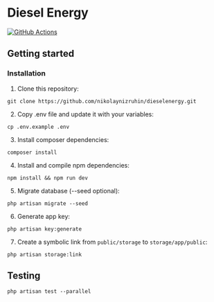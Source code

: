 # Diesel Energy

[![GitHub Actions](https://github.com/nikolaynizruhin/dieselenergy/workflows/Laravel/badge.svg)](https://github.com/nikolaynizruhin/dieselenergy/workflows/Laravel/badge.svg)

## Getting started
### Installation

1. Clone this repository:
```
git clone https://github.com/nikolaynizruhin/dieselenergy.git
```
2. Copy .env file and update it with your variables:
```
cp .env.example .env
```
3. Install composer dependencies:
```
composer install
```
4. Install and compile npm dependencies:
```
npm install && npm run dev
```
5. Migrate database (--seed optional):
```
php artisan migrate --seed
```
6. Generate app key:
```
php artisan key:generate
```
7. Create a symbolic link from `public/storage` to `storage/app/public`:
```
php artisan storage:link
```

## Testing

```
php artisan test --parallel
```

